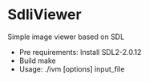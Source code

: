 # SdliViewer
Simple image viewer based on SDL
- Pre requirements:
Install SDL2-2.0.12
- Build
make
- Usage:
./ivm [options] input_file
